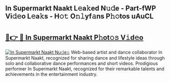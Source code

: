 ## In Supermarkt Naakt L𝚎a𝚔ed N𝚞𝚍e - Part-fWP Vi𝚍𝚎o L𝚎a𝚔s - H𝚘𝚝 O𝚗𝚕yf𝚊ns P𝚑𝚘tos uAuCL

# <h2><a href="http://kf24f8.oniu.top/?m=In+Supermarkt+Naakt">🔗👉 🔴 In Supermarkt Naakt P𝚑ot𝚘𝚜 V𝚒d𝚎o</a></h2>

[![In Supermarkt Naakt Nu𝚍e𝚜](https://i.imgur.com/0qMVB7G.gif)](http://kf24f8.oniu.top/?m=In+Supermarkt+Naakt)
Web-based artist and dance collaborator In Supermarkt Naakt, recognized for sharing dance and lifestyle ideas through solo and collaborative dance performances and short videos. Prodigious performer In Supermarkt Naakt, recognized for their remarkable talents and achievements in the entertainment industry.  
